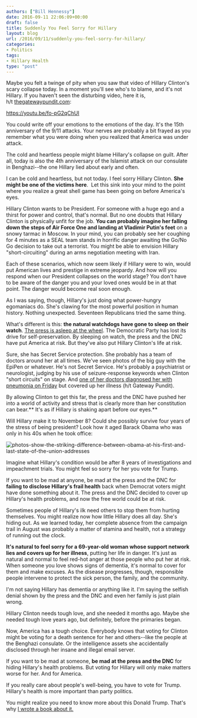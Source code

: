 ```yaml
---
authors: ["Bill Hennessy"]
date: 2016-09-11 22:06:09+00:00
draft: false
title: Suddenly You Feel Sorry for Hillary
layout: blog
url: /2016/09/11/suddenly-you-feel-sorry-for-hillary/
categories:
- Politics
tags:
- Hillary Health
type: "post"
---
```


Maybe you felt a twinge of pity when you saw that video of Hillary Clinton's scary collapse today. In a moment you'll see who's to blame, and it's not Hillary. If you haven't seen the disturbing video, here it is, h/t [thegatewaypundit.com](https://www.thegatewaypundit.com/2016/09/hillarys-collapsing-video-mysterious-metal-object-falls-pant-leg/):

https://youtu.be/fo-pG2qChUI

You could write off your emotions to the emotions of the day. It's the 15th anniversary of the 9/11 attacks. Your nerves are probably a bit frayed as you remember what you were doing when you realized that America was under attack.

The cold and heartless people might blame Hillary's collapse on guilt. After all, today is also the 4th anniversary of the Islamist attack on our consulate in Benghazi--the one Hillary lied about early and often.

I can be cold and heartless, but not today. I feel sorry Hillary Clinton. **She might be one of the victims here**.  Let this sink into your mind to the point where you realize a great shell game has been going on before America's eyes.

Hillary Clinton wants to be President. For someone with a huge ego and a thirst for power and control, that's normal. But no one doubts that Hillary Clinton is physically unfit for the job. **You can probably imagine her falling down the steps of Air Force One and landing at Vladimir Putin's feet** on a snowy tarmac in Moscow. In your mind, you can probably see her coughing for 4 minutes as a SEAL team stands in horrific danger awaiting the Go/No Go decision to take out a terrorist. You might be able to envision Hillary "short-circuiting" during an arms negotiation meeting with Iran.

Each of these scenarios, which now seem likely if Hillary were to win, would put American lives and prestige in extreme jeopardy. And how will you respond when our President collapses on the world stage? You don't have to be aware of the danger you and your loved ones would be in at that point. The danger would become real soon enough.

As I was saying, though, Hillary's just doing what power-hungry egomaniacs do. She's clawing for the most powerful position in human history. Nothing unexpected. Seventeen Republicans tried the same thing.

What's different is this: **the natural watchdogs have gone to sleep on their watch**. [The press is asleep at the wheel](https://www.thegatewaypundit.com/2016/09/breaking-hillary-clinton-medical-emergency-knees-buckle-nearly-falls-escorted-ground-zero/). The Democratic Party has lost its drive for self-preservation. By sleeping on watch, the press and the DNC have put America at risk. But they've also put Hillary Clinton's life at risk.

Sure, she has Secret Service protection. She probably has a team of doctors around her at all times. We've seen photos of the big guy with the EpiPen or whatever. He's not Secret Service. He's probably a psychiatrist or neurologist, judging by his use of seizure-response keywords when Clinton "short circuits" on stage. And [one of her doctors diagnosed her with pneumonia on Friday](https://www.thegatewaypundit.com/2016/09/breaking-clinton-campaign-hillary-pneumonia-diagnosed-friday/) but covered up her illness (h/t Gateway Pundit).

By allowing Clinton to get this far, the press and the DNC have pushed her into a world of activity and stress that is clearly more than her constitution can bear.** It's as if Hillary is shaking apart before our eyes.**

Will Hillary make it to November 8? Could she possibly survive four years of the stress of being president? Look how it aged Barack Obama who was only in his 40s when he took office:

![photos-show-the-striking-difference-between-obama-at-his-first-and-last-state-of-the-union-addresses](https://hennessysview.com/wp-content/uploads/2016/09/photos-show-the-striking-difference-between-obama-at-his-first-and-last-state-of-the-union-addresses.jpg)


Imagine what Hillary's condition would be after 8 years of investigations and impeachment trials. You might feel so sorry for her you vote for Trump.

If you want to be mad at anyone, be mad at the press and the DNC for **failing to disclose Hillary's frail health** back when Democrat voters might have done something about it. The press and the DNC decided to cover up Hillary's health problems, and now the free world could be at risk.

Sometimes people of Hillary's ilk need others to stop them from hurting themselves. You might realize now how little Hillary does all day. She's hiding out. As we learned today, her complete absence from the campaign trail in August was probably a matter of stamina and health, not a strategy of running out the clock.

**It's natural to feel sorry for a 69-year-old woman whose support network lies and covers up for her illness**, putting her life in danger. It's just as natural and normal to feel red-hot anger at those people who put her at risk. When someone you love shows signs of dementia, it's normal to cover for them and make excuses. As the disease progresses, though, responsible people intervene to protect the sick person, the family, and the community.

I'm not saying Hillary has dementia or anything like it. I'm saying the selfish denial shown by the press and the DNC and even her family is just plain wrong.

Hillary Clinton needs tough love, and she needed it months ago. Maybe she needed tough love years ago, but definitely, before the primaries began.

Now, America has a tough choice. Everybody knows that voting for Clinton might be voting for a death sentence for her and others--like the people at the Benghazi consulate. Or the intelligence assets she accidentally disclosed through her insane and illegal email server.

If you want to be mad at someone, **be mad at the press and the DNC** for hiding Hillary's health problems. But voting for Hillary will only make matters worse for her. And for America.

If you really care about people's well-being, you have to vote for Trump. Hillary's health is more important than party politics.

You might realize you need to know more about this Donald Trump. That's why [I wrote a book about it.](https://amzn.to/2chfXwJ)


